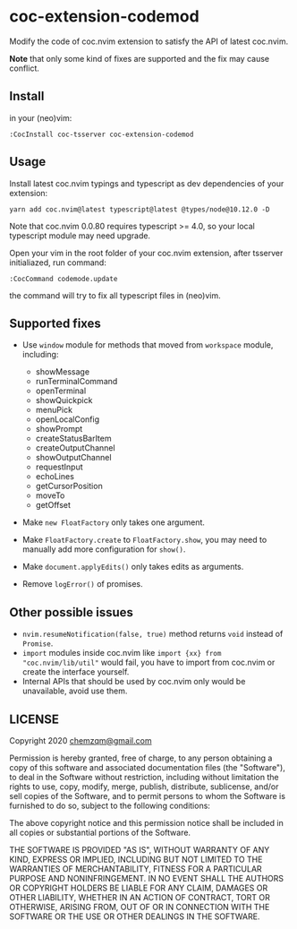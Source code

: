 # coc-extension-codemod

Modify the code of coc.nvim extension to satisfy the API of latest coc.nvim.

**Note** that only some kind of fixes are supported and the fix may cause
conflict.

## Install

in your (neo)vim:

    :CocInstall coc-tsserver coc-extension-codemod

## Usage

Install latest coc.nvim typings and typescript as dev dependencies of your extension:

    yarn add coc.nvim@latest typescript@latest @types/node@10.12.0 -D

Note that coc.nvim 0.0.80 requires typescript >= 4.0, so your local typescript
module may need upgrade.

Open your vim in the root folder of your coc.nvim extension, after tsserver
initialiazed, run command:

    :CocCommand codemode.update

the command will try to fix all typescript files in (neo)vim.

## Supported fixes

- Use `window` module for methods that moved from `workspace` module, including:

  - showMessage
  - runTerminalCommand
  - openTerminal
  - showQuickpick
  - menuPick
  - openLocalConfig
  - showPrompt
  - createStatusBarItem
  - createOutputChannel
  - showOutputChannel
  - requestInput
  - echoLines
  - getCursorPosition
  - moveTo
  - getOffset

- Make `new FloatFactory` only takes one argument.
- Make `FloatFactory.create` to `FloatFactory.show`, you may need to manually add more
  configuration for `show()`.
- Make `document.applyEdits()` only takes edits as arguments.
- Remove `logError()` of promises.

## Other possible issues

- `nvim.resumeNotification(false, true)` method returns `void` instead of `Promise`.
- `import` modules inside coc.nvim like `import {xx} from "coc.nvim/lib/util"` would
  fail, you have to import from coc.nvim or create the interface yourself.
- Internal APIs that should be used by coc.nvim only would be unavailable, avoid
  use them.

## LICENSE

Copyright 2020 chemzqm@gmail.com

Permission is hereby granted, free of charge, to any person obtaining
a copy of this software and associated documentation files (the "Software"),
to deal in the Software without restriction, including without limitation
the rights to use, copy, modify, merge, publish, distribute, sublicense,
and/or sell copies of the Software, and to permit persons to whom the
Software is furnished to do so, subject to the following conditions:

The above copyright notice and this permission notice shall be included
in all copies or substantial portions of the Software.

THE SOFTWARE IS PROVIDED "AS IS", WITHOUT WARRANTY OF ANY KIND,
EXPRESS OR IMPLIED, INCLUDING BUT NOT LIMITED TO THE WARRANTIES
OF MERCHANTABILITY, FITNESS FOR A PARTICULAR PURPOSE AND NONINFRINGEMENT.
IN NO EVENT SHALL THE AUTHORS OR COPYRIGHT HOLDERS BE LIABLE FOR ANY CLAIM,
DAMAGES OR OTHER LIABILITY, WHETHER IN AN ACTION OF CONTRACT,
TORT OR OTHERWISE, ARISING FROM, OUT OF OR IN CONNECTION WITH THE SOFTWARE
OR THE USE OR OTHER DEALINGS IN THE SOFTWARE.
